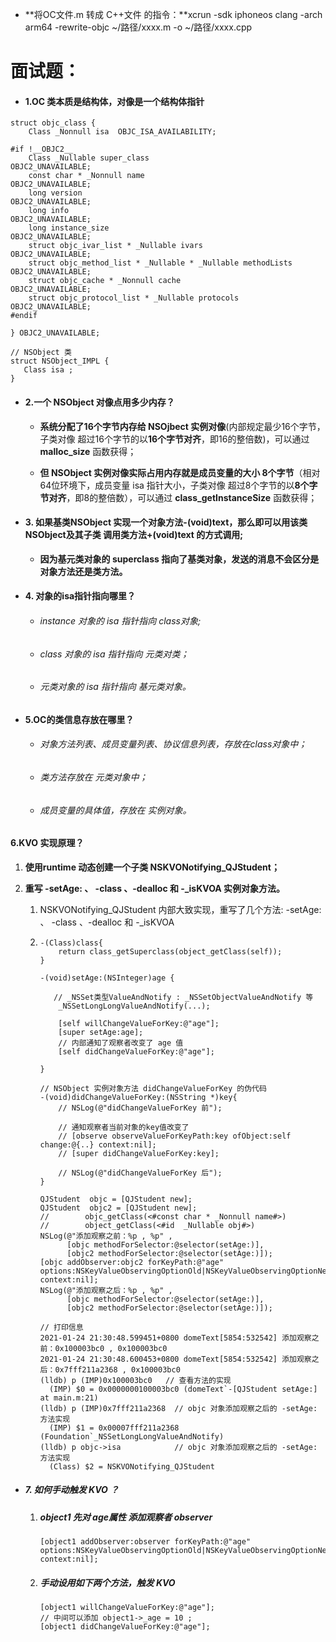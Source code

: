 * **将OC文件.m 转成 C++文件 的指令：**xcrun -sdk iphoneos clang -arch arm64 -rewrite-objc ~/路径/xxxx.m -o ~/路径/xxxx.cpp 

# 面试题：

* #### 1.OC 类本质是结构体，对像是一个结构体指针

```
struct objc_class {
    Class _Nonnull isa  OBJC_ISA_AVAILABILITY;

#if !__OBJC2__
    Class _Nullable super_class                              OBJC2_UNAVAILABLE;
    const char * _Nonnull name                               OBJC2_UNAVAILABLE;
    long version                                             OBJC2_UNAVAILABLE;
    long info                                                OBJC2_UNAVAILABLE;
    long instance_size                                       OBJC2_UNAVAILABLE;
    struct objc_ivar_list * _Nullable ivars                  OBJC2_UNAVAILABLE;
    struct objc_method_list * _Nullable * _Nullable methodLists                    OBJC2_UNAVAILABLE;
    struct objc_cache * _Nonnull cache                       OBJC2_UNAVAILABLE;
    struct objc_protocol_list * _Nullable protocols          OBJC2_UNAVAILABLE;
#endif

} OBJC2_UNAVAILABLE;

// NSObject 类
struct NSObject_IMPL {
   Class isa ;
}
```

* #### 2.一个 NSObject 对像点用多少内存？

  * **系统分配了16个字节内存给 NSOjbect 实例对像**\(内部规定最少16个字节，子类对像 超过16个字节的以**16个字节对齐**，即16的整倍数\)，可以通过 **malloc\_size** 函数获得；

  * **但 NSObject 实例对像实际占用内存就是成员变量的大小 8个字节**（相对64位环境下，成员变量 isa 指针大小，子类对像 超过8个字节的以**8个字节对齐**，即8的整倍数），可以通过 **class\_getInstanceSize** 函数获得；
* #### 3. 如果基类NSObject 实现一个对象方法-\(void\)text，那么即可以用该类NSObject及其子类 调用类方法+\(void\)text 的方式调用;

  * **因为基元类对象的 superclass 指向了基类对象，发送的消息不会区分是对象方法还是类方法。**
* #### 4. 对象的isa指针指向哪里？

  * ###### instance 对象的 isa 指针指向 class对象;
  * ###### class 对象的 isa 指针指向 元类对类；
  * ###### 元类对象的 isa 指针指向 基元类对象。
* #### 5.OC的类信息存放在哪里？

  * ###### 对象方法列表、成员变量列表、协议信息列表，存放在class对象中；
  * ###### 类方法存放在 元类对象中；
  * ###### 成员变量的具体值，存放在 实例对象。

#### 6.KVO 实现原理？

1. **使用runtime 动态创建一个子类 NSKVONotifying\_QJStudent；**

2. **重写 -setAge: 、 -class 、-dealloc 和 -\_isKVOA 实例对象方法。**

   1. NSKVONotifying\_QJStudent 内部大致实现，重写了几个方法: -setAge: 、 -class 、-dealloc 和 -\_isKVOA

   2. ```
      -(Class)class{
          return class_getSuperclass(object_getClass(self));
      }

      -(void)setAge:(NSInteger)age {

         // _NSSet类型ValueAndNotify : _NSSetObjectValueAndNotify 等
          _NSSetLongLongValueAndNotify(...);

          [self willChangeValueForKey:@"age"];
          [super setAge:age];
          // 内部通知了观察者改变了 age 值
          [self didChangeValueForKey:@"age"];

      }

      // NSObject 实例对象方法 didChangeValueForKey 的伪代码
      -(void)didChangeValueForKey:(NSString *)key{
          // NSLog(@"didChangeValueForKey 前");

          // 通知观察者当前对象的key值改变了
          // [observe observeValueForKeyPath:key ofObject:self change:@{..} context:nil];
          // [super didChangeValueForKey:key];

          // NSLog(@"didChangeValueForKey 后");
      }
      ```

      ```
      QJStudent  objc = [QJStudent new];
      QJStudent  objc2 = [QJStudent new];
      //        objc_getClass(<#const char * _Nonnull name#>)
      //        object_getClass(<#id  _Nullable obj#>)
      NSLog(@"添加观察之前：%p , %p" ,
            [objc methodForSelector:@selector(setAge:)],
            [objc2 methodForSelector:@selector(setAge:)]);
      [objc addObserver:objc2 forKeyPath:@"age" options:NSKeyValueObservingOptionOld|NSKeyValueObservingOptionNew context:nil];
      NSLog(@"添加观察之后：%p , %p" ,
            [objc methodForSelector:@selector(setAge:)],
            [objc2 methodForSelector:@selector(setAge:)]);
      ```

          // 打印信息
          2021-01-24 21:30:48.599451+0800 domeText[5854:532542] 添加观察之前：0x100003bc0 , 0x100003bc0
          2021-01-24 21:30:48.600453+0800 domeText[5854:532542] 添加观察之后：0x7fff211a2368 , 0x100003bc0
          (lldb) p (IMP)0x100003bc0   // 查看方法的实现
            (IMP) $0 = 0x0000000100003bc0 (domeText`-[QJStudent setAge:] at main.m:21)
          (lldb) p (IMP)0x7fff211a2368  // objc 对象添加观察之后的 -setAge: 方法实现
            (IMP) $1 = 0x00007fff211a2368 (Foundation`_NSSetLongLongValueAndNotify)
          (lldb) p objc->isa            // objc 对象添加观察之后的 -setAge: 方法实现
            (Class) $2 = NSKVONotifying_QJStudent

* ##### 7. 如何手动触发 KVO ？

  1. ##### object1 先对 age属性 添加观察者 observer

     ```
     [object1 addObserver:observer forKeyPath:@"age" options:NSKeyValueObservingOptionOld|NSKeyValueObservingOptionNew context:nil];
     ```
  2. ##### 手动设用如下两个方法，触发 KVO

     ```
     [object1 willChangeValueForKey:@"age"];
     // 中间可以添加 object1->_age = 10 ;
     [object1 didChangeValueForKey:@"age"];
     ```





